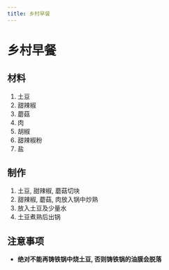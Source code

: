 ```yaml
---
title: 乡村早餐
---
```


# 乡村早餐

## 材料

1. 土豆
2. 甜辣椒
3. 蘑菇
4. 肉
5. 胡椒
6. 甜辣椒粉
7. 盐

## 制作

1. 土豆, 甜辣椒, 蘑菇切块
2. 甜辣椒, 蘑菇, 肉放入锅中炒熟
3. 放入土豆及少量水
4. 土豆煮熟后出锅

## 注意事项

- **绝对不能再铸铁锅中烧土豆, 否则铸铁锅的油膜会脱落**
